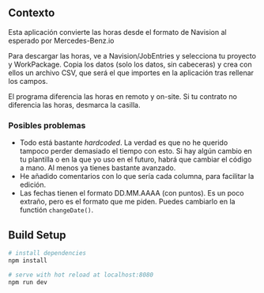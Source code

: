 ## Contexto
Esta aplicación convierte las horas desde el formato de Navision al esperado por Mercedes-Benz.io

Para descargar las horas, ve a Navision/JobEntries y selecciona tu proyecto y WorkPackage. Copia los datos (solo los datos, sin cabeceras) y crea con ellos un archivo CSV, que será el que importes en la aplicación tras rellenar los campos.

El programa diferencia las horas en remoto y on-site. Si tu contrato no diferencia las horas, desmarca la casilla.

### Posibles problemas
* Todo está bastante _hardcoded_. La verdad es que no he querido tampoco perder demasiado el tiempo con esto. Si hay algún cambio en tu plantilla o en la que yo uso en el futuro, habrá que cambiar el código a mano. Al menos ya tienes bastante avanzado.
* He añadido comentarios con lo que sería cada columna, para facilitar la edición.
* Las fechas tienen el formato DD.MM.AAAA (con puntos). Es un poco extraño, pero es el formato que me piden. Puedes cambiarlo en la functión `changeDate()`.

## Build Setup

``` bash
# install dependencies
npm install

# serve with hot reload at localhost:8080
npm run dev
